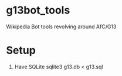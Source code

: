 g13bot_tools
============

Wikipedia Bot tools revolving around AfC/G13

Setup
===========
1. Have SQLite
  sqlite3 g13.db < g13.sql

